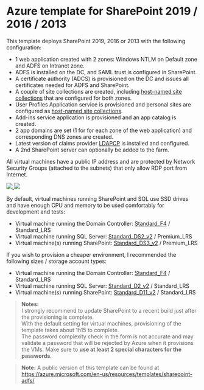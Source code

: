 # Azure template for SharePoint 2019 / 2016 / 2013

This template deploys SharePoint 2019, 2016 or 2013 with the following configuration:

* 1 web application created with 2 zones: Windows NTLM on Default zone and ADFS on Intranet zone.
* ADFS is installed on the DC, and SAML trust is configured in SharePoint.
* A certificate authority (ADCS) is provisioned on the DC and issues all certificates needed for ADFS and SharePoint.
* A couple of site collections are created, including [host-named site collections](https://docs.microsoft.com/en-us/SharePoint/administration/host-named-site-collection-architecture-and-deployment) that are configured for both zones.
* User Profiles Application service is provisioned and personal sites are configured as [host-named site collections](https://docs.microsoft.com/en-us/SharePoint/administration/host-named-site-collection-architecture-and-deployment).
* Add-ins service application is provisioned and an app catalog is created.
* 2 app domains are set (1 for for each zone of the web application) and corresponding DNS zones are created.
* Latest version of claims provider [LDAPCP](https://ldapcp.com/) is installed and configured.
* A 2nd SharePoint server can optionally be added to the farm.

All virtual machines have a public IP address and are protected by Network Security Groups (attached to the subnets) that only allow RDP port from Internet.

<a href="https://portal.azure.com/#create/Microsoft.Template/uri/https%3A%2F%2Fraw.githubusercontent.com%2FYvand%2FAzureRM-Templates%dev%2FTemplates%2FSharePoint-ADFS%2Fazuredeploy.json" target="_blank">
    <img src="http://azuredeploy.net/deploybutton.png"/>
</a>
<a href="http://armviz.io/#/?load=https%3A%2F%2Fraw.githubusercontent.com%2FYvand%2FAzureRM-Templates%dev%2FTemplates%2FSharePoint-ADFS%2Fazuredeploy.json" target="_blank">
    <img src="http://armviz.io/visualizebutton.png"/>
</a>

By default, virtual machines running SharePoint and SQL use SSD drives and have enough CPU and memory to be used comfortably for development and tests:

* Virtual machine running the Domain Controller: [Standard_F4](https://docs.microsoft.com/en-us/azure/virtual-machines/windows/sizes-compute#fsv2-series-sup1sup) / Standard_LRS
* Virtual machine running SQL Server: [Standard_DS2_v2](https://docs.microsoft.com/en-us/azure/virtual-machines/windows/sizes-general#dsv2-series) / Premium_LRS
* Virtual machine(s) running SharePoint: [Standard_DS3_v2](https://docs.microsoft.com/en-us/azure/virtual-machines/windows/sizes-general#dsv2-series) / Premium_LRS

If you wish to provision a cheaper environment, I recommended the following sizes / storage account types:

* Virtual machine running the Domain Controller: [Standard_F4](https://docs.microsoft.com/en-us/azure/virtual-machines/windows/sizes-compute#fsv2-series-sup1sup) / Standard_LRS
* Virtual machine running SQL Server: [Standard_D2_v2](https://docs.microsoft.com/en-us/azure/virtual-machines/windows/sizes-general#dv2-series) / Standard_LRS
* Virtual machine(s) running SharePoint: [Standard_D11_v2](https://docs.microsoft.com/en-us/azure/virtual-machines/windows/sizes-memory#dv2-series-11-15) / Standard_LRS

> **Notes:**  
> I strongly recommend to update SharePoint to a recent build just after the provisioning is complete.  
> With the default setting for virtual machines, provisioning of the template takes about 1h15 to complete.  
> The password complexity check in the form is not accurate and may validate a password that will be rejected by Azure when it provisions the VMs. Make sure to **use at least 2 special characters for the passwords**.

> **Note:** A public version of this template can be found at <https://azure.microsoft.com/en-us/resources/templates/sharepoint-adfs/>
